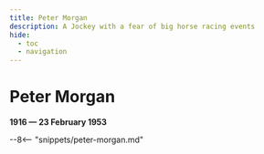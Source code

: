 ```yaml
---
title: Peter Morgan
description: A Jockey with a fear of big horse racing events
hide:
  - toc
  - navigation 
---
```


# Peter Morgan

**1916 — 23 February 1953**

--8<-- "snippets/peter-morgan.md"
